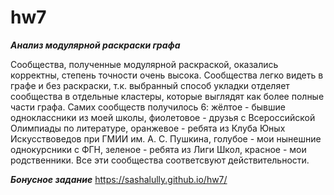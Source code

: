# hw7

***Анализ модулярной раскраски графа***

Сообщества, полученные модулярной раскраской, оказались корректны, степень точности очень высока. Сообщества легко видеть в графе и без раскраски, т.к. выбранный способ укладки отделяет сообщества в отдельные кластеры, которые выглядят как более полные части графа. Самих сообществ получилось 6: жёлтое - бывшие одноклассники из моей школы, фиолетовое - друзья с Всероссийской Олимпиады по литературе, оранжевое - ребята из Клуба Юных Искусствоведов при ГМИИ им. А. С. Пушкина, голубое - мои нынешние однокурсники с ФГН, зеленое - ребята из Лиги Школ, красное - мои родственники. Все эти сообщества соответсвуют действительности.

***Бонусное задание***
https://sashalully.github.io/hw7/
